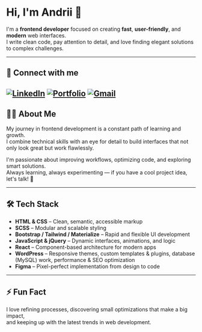 # Hi, I'm Andrii 👋

I'm a **frontend developer** focused on creating **fast**, **user-friendly**, and **modern** web interfaces.  
I write clean code, pay attention to detail, and love finding elegant solutions to complex challenges.

---

## 🔗 Connect with me

[![LinkedIn](https://img.shields.io/badge/-LinkedIn-0A66C2?style=for-the-badge&logo=linkedin&logoColor=white)](https://www.linkedin.com/in/andrii-panasiuk-61786029a/)
[![Portfolio](https://img.shields.io/badge/-Portfolio-1abc9c?style=for-the-badge&logo=internet-explorer&logoColor=white)](https://andreyk1n.github.io/My-portfolio/)
[![Gmail](https://img.shields.io/badge/-Email-D14836?style=for-the-badge&logo=gmail&logoColor=white)](mailto:andrii.panasiuk2002@gmail.com)
---

## 🧑‍💻 About Me

My journey in frontend development is a constant path of learning and growth.  
I combine technical skills with an eye for detail to build interfaces that not only look great but work flawlessly.

I'm passionate about improving workflows, optimizing code, and exploring smart solutions.  
Always learning, always experimenting — if you have a cool project idea, let's talk! 🚀

---

## 🛠️ Tech Stack

- **HTML & CSS** – Clean, semantic, accessible markup
- **SCSS** – Modular and scalable styling
- **Bootstrap / Tailwind / Materialize** – Rapid and flexible UI development
- **JavaScript & jQuery** – Dynamic interfaces, animations, and logic
- **React** – Component-based architecture for modern apps
- **WordPress** – Responsive themes, custom templates & plugins, database (MySQL) work, performance & SEO optimization
- **Figma** – Pixel-perfect implementation from design to code
---

## ⚡ Fun Fact

I love refining processes, discovering small optimizations that make a big impact,  
and keeping up with the latest trends in web development.

